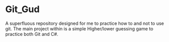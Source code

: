 # Git_Gud
A superfluous repository designed for me to practice how to and not to use git. The main project within is a simple Higher/lower guessing game to practice both Git and C#. 
